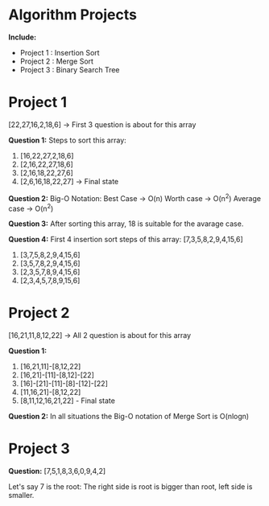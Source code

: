 # Algorithm Projects
**Include:**
* Project 1 : Insertion Sort
* Project 2 : Merge Sort
* Project 3 : Binary Search Tree


# Project 1

[22,27,16,2,18,6] -> First 3 question is about for this array

**Question 1:**
Steps to sort this array:
1. [16,22,27,2,18,6]
2. [2,16,22,27,18,6]
3. [2,16,18,22,27,6]
4. [2,6,16,18,22,27] -> Final state

**Question 2:**
Big-O Notation:
Best Case -> O(n)
Worth case -> O(n<sup>2</sup>)
Average case -> O(n<sup>2</sup>)

**Question 3:**
After sorting this array, 18 is suitable for the avarage case.

**Question 4:**
First 4 insertion sort steps of this array: [7,3,5,8,2,9,4,15,6]
1. [3,7,5,8,2,9,4,15,6]
2. [3,5,7,8,2,9,4,15,6]
3. [2,3,5,7,8,9,4,15,6]
4. [2,3,4,5,7,8,9,15,6]


# Project 2

[16,21,11,8,12,22]  -> All 2 question is about for this array

**Question 1:**
1. [16,21,11]-[8,12,22]
2. [16,21]-[11]-[8,12]-[22]
3. [16]-[21]-[11]-[8]-[12]-[22]
4. [11,16,21]-[8,12,22]
5. [8,11,12,16,21,22] - Final state

**Question 2:**
In all situations the Big-O notation of Merge Sort is O(nlogn)


# Project 3

**Question:**
[7,5,1,8,3,6,0,9,4,2]

Let's say 7 is the root:
The right side is root is bigger than root, left side is smaller.

